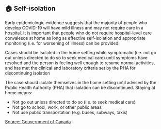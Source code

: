 ## 🏠 Self-isolation

Early epidemiologic evidence suggests that the majority of people who develop COVID-19 will have mild illness and may not require care in a hospital. It is important that people who do not require hospital-level care convalesce at home as long as effective self-isolation and appropriate monitoring (i.e. for worsening of illness) can be provided.

Cases should be isolated in the home setting while symptomatic (i.e. not go out unless directed to do so to seek medical care) until symptoms have resolved and the person is feeling well enough to resume normal activities, and has met the clinical and laboratory criteria set by the PHA for discontinuing isolation

The case should isolate themselves in the home setting until advised by the Public Health Authority (PHA) that isolation can be discontinued. Staying at home means:

- Not go out unless directed to do so (i.e. to seek medical care)
- Not go to school, work, or other public areas
- Not use public transportation (e.g. buses, subways, taxis)

[Source: Gouvernment of Canada](https://www.canada.ca/en/public-health/services/diseases/2019-novel-coronavirus-infection/health-professionals/interim-guidance-cases-contacts.html#app1)
